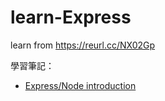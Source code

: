 # learn-Express
learn from https://reurl.cc/NX02Gp

學習筆記：
* [Express/Node introduction](https://www.notion.so/Express-Node-introduction-4bbee69c1f0f4b5d8176feebe197d877)